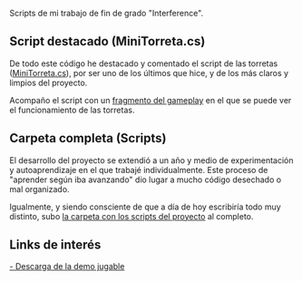 Scripts de mi trabajo de fin de grado "Interference".

## Script destacado (MiniTorreta.cs)
De todo este código he destacado y comentado el script de las torretas ([MiniTorreta.cs](MiniTorreta.cs)), por ser uno de los últimos que hice, y de los más claros y limpios del proyecto.

Acompaño el script con un [fragmento del gameplay](https://www.youtube.com/watch?v=Ibw_VTBjaLQ) en el que se puede ver el funcionamiento de las torretas.


## Carpeta completa (Scripts)
El desarrollo del proyecto se extendió a un año y medio de experimentación y autoaprendizaje en el que trabajé individualmente. Este proceso de "aprender según iba avanzando" dio lugar a mucho código desechado o mal organizado. 

Igualmente, y siendo consciente de que a día de hoy escribiría todo muy distinto, subo [la carpeta con los scripts del proyecto](Scripts) al completo.


## Links de interés
[- Descarga de la demo jugable](https://brunolopezgonzalez.com/downloads/Interference%20-%20Demo.zip)

